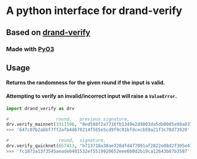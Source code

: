 # A python interface for drand-verify

## Based on [drand-verify](https://github.com/noislabs/drand-verify)
### Made with [PyO3](https://github.com/PyO3/pyo3)

## Usage

#### Returns the randomness for the given round if the input is valid.
#### Attempting to verify an invalid/incorrect input will raise a `ValueError`.

```py
import drand_verify as drv

#                  round,   previous signature,                                                                                                                                                                                 signature,                                                                                                                                                                                        public key (optional, defaults to League of Entropy mainnet key)
drv.verify_mainnet(3311596, "8ed588f2a7716fb1349e2d9803da5db0005e98a83783c353d4a08f183236a9ad91d70ddb01266f4b7c576983db464b430e65680b9e0098552758afd6c1e6afcb77e3f62fe1b93d42d1cb63abbb2205512fe12fbf74ea9c5ac3b8f5c1e283a1d8", "a696b9409ababce45749c3a4ec369074453dd4a79967734e1390d969c8ad8d98897d217b9121e92c8ddebbddda8d92f900e3bd6bf9deb166863b1a19390d743f82774001487594c5c09e581db7365f02b70a2c8cc41ce32446ef08e4890c4754")
>>> '647c07b2abbf7ff2afb4d670214f565e5cd9f9c91bfdcecb59a21f3c78d73920'

#                   round,  signature,                                                                                        public key (optional, defaults to League of Entropy quicknet key)
drv.verify_quicknet(657413, "b713718a38ae728dfd477991af2822e08d2f305e47718cef9f7848ce4050e7be41076862b98fad56e91a6b85b89cd97b")
>>> 'fc1873a13f3545aeade8401532ef5519920652eee6b0d2b19ca12643b87b3587'
```
